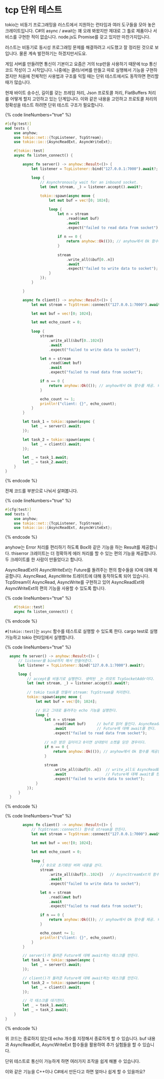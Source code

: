 # tcp 단위 테스트

tokio는 비동기 프로그래밍을 러스트에서 지원하는 런타임과 여러 도구들을 모아 놓은 크레이트입니다. 
C#의 async / await는 꽤 오래 봐왔지만 제대로 그 틀로 제품이나 서비스를 구현한 적이 없습니다. 
node.js도 Promise를 갖고 있지만 마찬가지입니다.

러스트는 비동기로 동시성 프로그래밍 문제를 해결하려고 시도했고 잘 정리된 것으로 보입니다. 
물론 계속 발전하기는 하겠지만서도요.

게임 서버를 만들려면 통신이 기본이고 요즘은 거의 tcp만을 사용하기 때문에 tcp 통신 코드 
작성이 그 시작입니다. 나중에는 클라/서버를 만들고 따로 실행해서 기능을 구현하겠지만 처음에 
전체적인 사용법과 구조를 익힐 때는 단위 테스트에서도 동작하면 편리할 때가 많습니다.

현재 바이트 송수신, 길이를 갖는 프레임 처리, Json 프로토콜 처리, FlatBuffers 처리를 어떻게 
할지 고민하고 있는 단계입니다. 이와 같은 내용을 고민하고 프로토콜 처리의 정확성을 테스트 
하려면 단위 테스트 구조가 필요합니다.

{% code lineNumbers="true" %}
```rust
#[cfg(test)]
mod tests {
    use anyhow;
    use tokio::net::{TcpListener, TcpStream};
    use tokio::io::{AsyncReadExt, AsyncWriteExt};

    #[tokio::test]
    async fn listen_connect() {

        async fn server() -> anyhow::Result<()> {
            let listener = TcpListener::bind("127.0.0.1:7000").await?;

            loop {
                // Asynchronously wait for an inbound socket.
                let (mut stream, _) = listener.accept().await?;
        
                tokio::spawn(async move {
                    let mut buf = vec![0; 1024];

                    loop {
                        let n = stream 
                            .read(&mut buf)
                            .await
                            .expect("failed to read data from socket");
        
                        if n == 0 {
                            return anyhow::Ok(()); // anyhow에서 Ok 함수를 제공. 왜 필요하지?
                        }
        
                        stream 
                            .write_all(&buf[0..n])
                            .await
                            .expect("failed to write data to socket");
                    }
                });
            }

        } 

        async fn client() -> anyhow::Result<()> {
            let mut stream = TcpStream::connect("127.0.0.1:7000").await?;

            let mut buf = vec![0; 1024];

            let mut echo_count = 0;
        
            loop {
                stream 
                    .write_all(&buf[0..1024])
                    .await
                    .expect("failed to write data to socket");

                let n = stream
                    .read(&mut buf)
                    .await
                    .expect("failed to read data from socket");

                if n == 0 {
                    return anyhow::Ok(()); // anyhow에서 Ok 함수를 제공. 왜 필요하지?
                }

                echo_count += 1;
                println!("client: {}", echo_count);
            }
        }

        let task_1 = tokio::spawn(async {
            let _ = server().await;
        });

        let task_2 = tokio::spawn(async {
            let _ = client().await;
        });

        let _ = task_1.await;
        let _ = task_2.await;
    }
}
```
{% endcode %}

전체 코드를 부분으로 나눠서 살펴봅니다. 

{% code lineNumbers="true" %}
```rust
#[cfg(test)]
mod tests {
    use anyhow;
    use tokio::net::{TcpListener, TcpStream};
    use tokio::io::{AsyncReadExt, AsyncWriteExt};
```
{% endcode %}

anyhow는 Error 처리를 편리하기 하도록 Box<dyn Error>와 같은 기능을 하는 Result<T>를 
제공합니다. thiserror 크레이트는 더 정확하게 에러 처리를 할 수 있는 편의 기능을 제공합니다. 
두 크레이트를 한 사람이 만들었다고 합니다. 

AsyncReadExt아 AsyncWriteExt는 Future를 돌려주는 편의 함수들을 IO에 대해 제공합니다. 
AsyncRead, AsyncWrite 트레이트에 대해 동작하도록 되어 있습니다. TcpStream이 AsyncRead, 
AsyncWrite를 구현하고 있어 AsyncReadExt와 AsyncWriteExt의 편의 기능을 사용할 수 있도록 합니다. 


{% code lineNumbers="true" %}
```rust
    #[tokio::test]
    async fn listen_connect() {
```
{% endcode %}

`#[tokio::test]`는 `async` 함수를 테스트로 실행할 수 있도록 한다. cargo test로 실행 가능하고 
tokio 런타임에서 실행합니다. 

{% code lineNumbers="true" %}
```rust
  async fn server() -> anyhow::Result<()> {
      // listener를 bind까지 해서 만들어준다. 
      let listener = TcpListener::bind("127.0.0.1:7000").await?;

      loop {
          // accept를 비동기로 실행한다. 생략된 _는 리모트 TcpSocketAddr이다. 
          let (mut stream, _) = listener.accept().await?;
  
          // tokio task를 만들어 stream: TcpStream을 처리한다. 
          tokio::spawn(async move {
              let mut buf = vec![0; 1024];

              // 읽고 그대로 돌려주는 echo 기능을 실행한다. 
              loop {
                  let n = stream 
                      .read(&mut buf)     // buf로 읽어 들인다. AsyncReadExt의 Future를 돌려준다.
                      .await              // Future에 대해 await를 한다. 
                      .expect("failed to read data from socket");
  
                  // n은 받은 길이이고 0이면 상대방이 소켓을 닫은 경우이다.
                  if n == 0 {
                      return anyhow::Ok(()); // anyhow에서 Ok 함수를 제공한다. 
                  }
  
                  stream 
                      .write_all(&buf[0..n])  // write_all도 AsyncReadExt의 함수로 Future를 돌려준다.
                      .await                  // Future에 대해 await를 한다.  
                      .expect("failed to write data to socket");
              }
          });
      }
  } 
```
{% endcode %}


{% code lineNumbers="true" %}
```rust
        async fn client() -> anyhow::Result<()> {
            // TcpStream::connect() 함수로 stream을 만든다.
            let mut stream = TcpStream::connect("127.0.0.1:7000").await?;

            let mut buf = vec![0; 1024];

            let mut echo_count = 0;
        
            loop {
                // 0으로 초기화된 버퍼 내용을 쓴다. 
                stream 
                    .write_all(&buf[0..1024])   // AsyncStreamExt의 함수이다. 
                    .await
                    .expect("failed to write data to socket");

                let n = stream
                    .read(&mut buf)
                    .await
                    .expect("failed to read data from socket");

                if n == 0 {
                    return anyhow::Ok(()); // anyhow에서 Ok 함수를 제공. 왜 필요하지?
                }

                echo_count += 1;
                println!("client: {}", echo_count);
            }
        }

        // server()가 돌려준 Future에 대해 await하는 태스크를 만든다.
        let task_1 = tokio::spawn(async {
            let _ = server().await;
        });

        // client()가 돌려준 Future에 대해 await하는 태스크를 만든다.
        let task_2 = tokio::spawn(async {
            let _ = client().await;
        });

        // 각 태스크를 대기한다. 
        let _ = task_1.await;
        let _ = task_2.await;
    }
}
```
{% endcode %}

위 코드는 종료하지 않는데 echo 개수를 지정해서 종료하게 할 수 있습니다. 
buf 내용과 AsyncReadExt, AsyncWriteExt 함수들을 활용하여 추가 실험들을 할 수 있습니다. 

단위 테스트로 통신이 가능하게 하면 여러가지 조작을 쉽게 해볼 수 있습니다. 

이와 같은 기능을 C++이나 C#에서 만든다고 하면 얼마나 쉽게 할 수 있을까요? 

